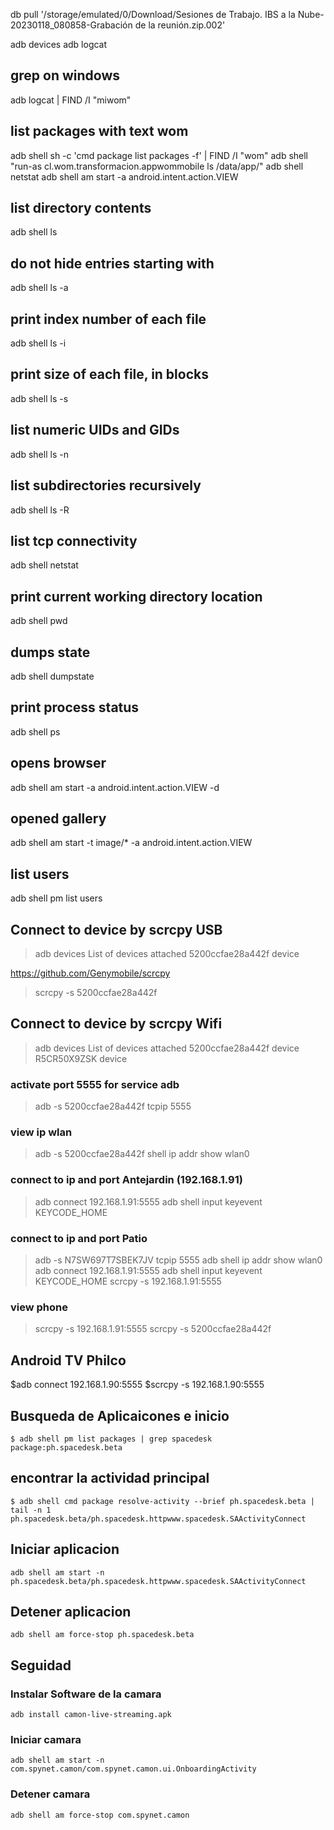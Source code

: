 
db pull '/storage/emulated/0/Download/Sesiones de Trabajo. IBS a la Nube-20230118_080858-Grabación de la reunión.zip.002'



adb devices
adb logcat

## grep on windows
adb logcat | FIND /I "miwom"

## list packages with text wom
adb shell sh -c 'cmd package list packages -f' | FIND /I "wom"
adb shell "run-as cl.wom.transformacion.appwommobile ls /data/app/"
adb shell netstat
adb shell am start -a android.intent.action.VIEW

## list directory contents
adb shell ls


## do not hide entries starting with
adb shell ls -a

## print index number of each file
adb shell ls -i

## print size of each file, in blocks
adb shell ls -s

## list numeric UIDs and GIDs
adb shell ls -n

## list subdirectories recursively
adb shell ls -R

## list tcp connectivity
adb shell netstat

## print current working directory location
adb shell pwd

## dumps state
adb shell dumpstate

## print process status
adb shell ps

## opens browser
adb shell am start -a android.intent.action.VIEW -d

## opened gallery
adb shell am start -t image/* -a android.intent.action.VIEW

## list users
adb shell pm list users

## Connect to device by scrcpy USB
>adb devices
List of devices attached
5200ccfae28a442f        device

https://github.com/Genymobile/scrcpy
>scrcpy -s 5200ccfae28a442f


## Connect to device by scrcpy Wifi
>adb devices
List of devices attached
5200ccfae28a442f	device
R5CR50X9ZSK	device

### activate port 5555 for service adb
>adb -s 5200ccfae28a442f tcpip 5555

### view ip wlan
>adb -s 5200ccfae28a442f shell ip addr show wlan0

### connect to ip and port Antejardin (192.168.1.91)
>adb connect 192.168.1.91:5555
>adb shell input keyevent KEYCODE_HOME

### connect to ip and port Patio 
>adb -s N7SW697T7SBEK7JV tcpip 5555
>adb shell ip addr show wlan0
>adb connect 192.168.1.91:5555
>adb shell input keyevent KEYCODE_HOME
>scrcpy -s 192.168.1.91:5555

### view phone
>scrcpy -s 192.168.1.91:5555
>scrcpy -s 5200ccfae28a442f

## Android TV Philco
$adb connect 192.168.1.90:5555
$scrcpy -s 192.168.1.90:5555


## Busqueda de Aplicaicones e inicio
```console
$ adb shell pm list packages | grep spacedesk
package:ph.spacedesk.beta
```

## encontrar la actividad principal
```console
$ adb shell cmd package resolve-activity --brief ph.spacedesk.beta | tail -n 1
ph.spacedesk.beta/ph.spacedesk.httpwww.spacedesk.SAActivityConnect
```

## Iniciar aplicacion
```console
adb shell am start -n ph.spacedesk.beta/ph.spacedesk.httpwww.spacedesk.SAActivityConnect
```

## Detener aplicacion
```console
adb shell am force-stop ph.spacedesk.beta
```


## Seguidad

### Instalar Software de la camara
```console
adb install camon-live-streaming.apk
```

### Iniciar camara
```console
adb shell am start -n com.spynet.camon/com.spynet.camon.ui.OnboardingActivity
```

### Detener camara
```console
adb shell am force-stop com.spynet.camon
```